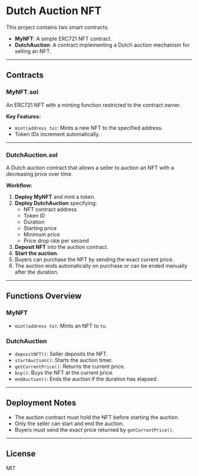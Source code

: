 # Dutch Auction NFT

This project contains two smart contracts:

- **MyNFT**: A simple ERC721 NFT contract.
- **DutchAuction**: A contract implementing a Dutch auction mechanism for selling an NFT.

---

## Contracts

### MyNFT.sol

An ERC721 NFT with a minting function restricted to the contract owner.

**Key Features:**
- `mint(address to)`: Mints a new NFT to the specified address.
- Token IDs increment automatically.

---

### DutchAuction.sol

A Dutch auction contract that allows a seller to auction an NFT with a decreasing price over time.

**Workflow:**
1. **Deploy MyNFT** and mint a token.
2. **Deploy DutchAuction** specifying:
   - NFT contract address
   - Token ID
   - Duration
   - Starting price
   - Minimum price
   - Price drop rate per second
3. **Deposit NFT** into the auction contract.
4. **Start the auction**.
5. Buyers can purchase the NFT by sending the exact current price.
6. The auction ends automatically on purchase or can be ended manually after the duration.

---

## Functions Overview

### MyNFT

- `mint(address to)`: Mints an NFT to `to`.

### DutchAuction

- `depositNFT()`: Seller deposits the NFT.
- `startAuction()`: Starts the auction timer.
- `getCurrentPrice()`: Returns the current price.
- `buy()`: Buys the NFT at the current price.
- `endAuction()`: Ends the auction if the duration has elapsed.

---

## Deployment Notes

- The auction contract must hold the NFT before starting the auction.
- Only the seller can start and end the auction.
- Buyers must send the exact price returned by `getCurrentPrice()`.

---

## License

MIT
